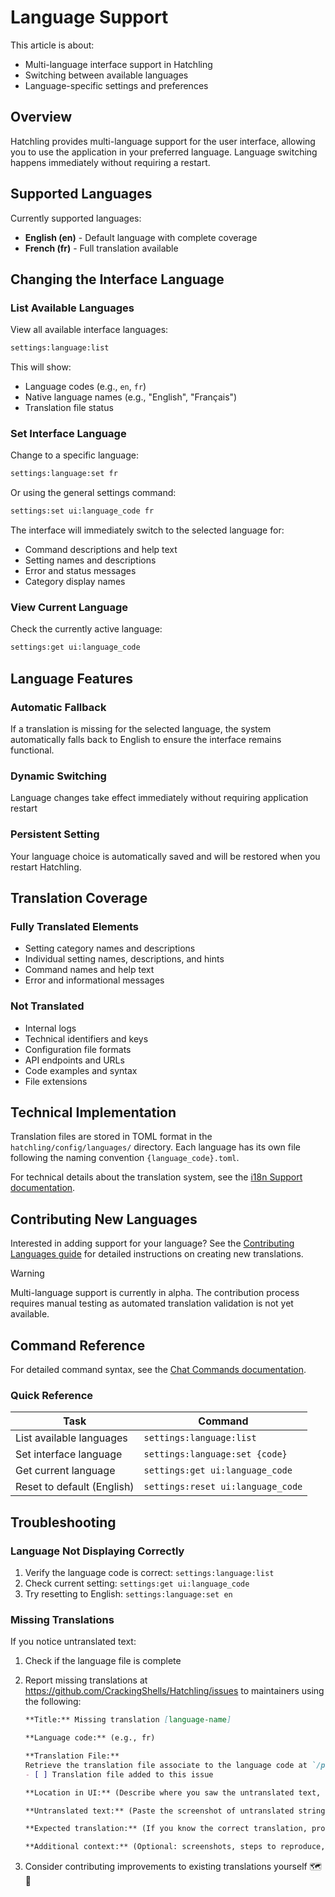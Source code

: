 # Language Support

This article is about:

- Multi-language interface support in Hatchling
- Switching between available languages
- Language-specific settings and preferences

## Overview

Hatchling provides multi-language support for the user interface, allowing you to use the application in your preferred language. Language switching happens immediately without requiring a restart.

## Supported Languages

Currently supported languages:

- **English (en)** - Default language with complete coverage
- **French (fr)** - Full translation available

## Changing the Interface Language

### List Available Languages

View all available interface languages:

```bash
settings:language:list
```

This will show:

- Language codes (e.g., `en`, `fr`)
- Native language names (e.g., "English", "Français")
- Translation file status

### Set Interface Language

Change to a specific language:

```bash
settings:language:set fr
```

Or using the general settings command:

```bash
settings:set ui:language_code fr
```

The interface will immediately switch to the selected language for:

- Command descriptions and help text
- Setting names and descriptions
- Error and status messages
- Category display names

### View Current Language

Check the currently active language:

```bash
settings:get ui:language_code
```

## Language Features

### Automatic Fallback

If a translation is missing for the selected language, the system automatically falls back to English to ensure the interface remains functional.

### Dynamic Switching

Language changes take effect immediately without requiring application restart

### Persistent Setting

Your language choice is automatically saved and will be restored when you restart Hatchling.

## Translation Coverage

### Fully Translated Elements

- Setting category names and descriptions
- Individual setting names, descriptions, and hints
- Command names and help text
- Error and informational messages

### Not Translated

- Internal logs
- Technical identifiers and keys
- Configuration file formats
- API endpoints and URLs
- Code examples and syntax
- File extensions

## Technical Implementation

Translation files are stored in TOML format in the `hatchling/config/languages/` directory. Each language has its own file following the naming convention `{language_code}.toml`.

For technical details about the translation system, see the [i18n Support documentation](../devs/i18n_support.md).

## Contributing New Languages

Interested in adding support for your language? See the [Contributing Languages guide](../devs/contributing_languages.md) for detailed instructions on creating new translations.

> [!Warning]
> Multi-language support is currently in alpha. The contribution process requires manual testing as automated translation validation is not yet available.

## Command Reference

For detailed command syntax, see the [Chat Commands documentation](chat_commands.md#language-management).

### Quick Reference

| Task | Command |
|------|---------|
| List available languages | `settings:language:list` |
| Set interface language | `settings:language:set {code}` |
| Get current language | `settings:get ui:language_code` |
| Reset to default (English) | `settings:reset ui:language_code` |

## Troubleshooting

### Language Not Displaying Correctly

1. Verify the language code is correct: `settings:language:list`
2. Check current setting: `settings:get ui:language_code`
3. Try resetting to English: `settings:language:set en`

### Missing Translations

If you notice untranslated text:

1. Check if the language file is complete
2. Report missing translations at <https://github.com/CrackingShells/Hatchling/issues> to maintainers using the following:

    ```markdown
    **Title:** Missing translation [language-name]

    **Language code:** (e.g., fr)

    **Translation File:**
    Retrieve the translation file associate to the language code at `/path/to/Hatchling/hatchling/config/languages` 
    - [ ] Translation file added to this issue

    **Location in UI:** (Describe where you saw the untranslated text, e.g., command help, error message, setting name)

    **Untranslated text:** (Paste the screenshot of untranslated string)

    **Expected translation:** (If you know the correct translation, provide it here)

    **Additional context:** (Optional: screenshots, steps to reproduce, etc.)
    ```

3. Consider contributing improvements to existing translations yourself 🗺️🙏
